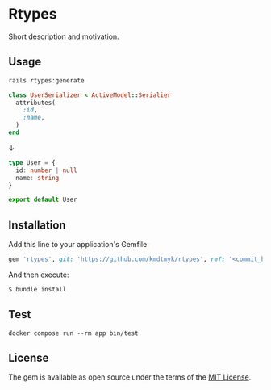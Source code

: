 # Rtypes
Short description and motivation.

## Usage

```bash
rails rtypes:generate
```

```ruby
class UserSerializer < ActiveModel::Serialier
  attributes(
    :id,
    :name,
  )
end
```

↓

```ts
type User = {
  id: number | null
  name: string
}

export default User
```

## Installation
Add this line to your application's Gemfile:

```ruby
gem 'rtypes', git: 'https://github.com/kmdtmyk/rtypes', ref: '<commit_hash>'
```

And then execute:
```bash
$ bundle install
```

## Test

```
docker compose run --rm app bin/test
```

## License
The gem is available as open source under the terms of the [MIT License](https://opensource.org/licenses/MIT).
